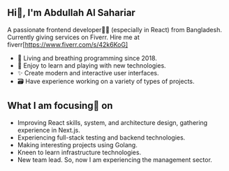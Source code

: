 ## Hi👋, I'm Abdullah Al Sahariar

A passionate frontend developer🦸‍♂️ (especially in React) from Bangladesh. Currently giving services on Fiverr. Hire me at fiverr[https://www.fiverr.com/s/42k6KoG]

- 📅 Living and breathing programming since 2018.
- 🌱 Enjoy to learn and playing with new technologies.
- ✨ Create modern and interactive user interfaces.
- 🗃️ Have experience working on a variety of types of projects.

## What I am focusing🔎 on

- Improving React skills, system, and architecture design, gathering experience in Next.js.
- Experiencing full-stack testing and backend technologies.
- Making interesting projects using Golang.
- Kneen to learn infrastructure technologies.
- New team lead. So, now I am experiencing the management sector.

<!--
**shahariar50/shahariar50** is a ✨ _special_ ✨ repository because its `README.md` (this file) appears on your GitHub profile.

Here are some ideas to get you started:

- 🔭 I’m currently working on ...
- 🌱 I’m currently learning ...
- 👯 I’m looking to collaborate on ...
- 🤔 I’m looking for help with ...
- 💬 Ask me about ...
- 📫 How to reach me: ...
- 😄 Pronouns: ...
- ⚡ Fun fact: ...
-->
